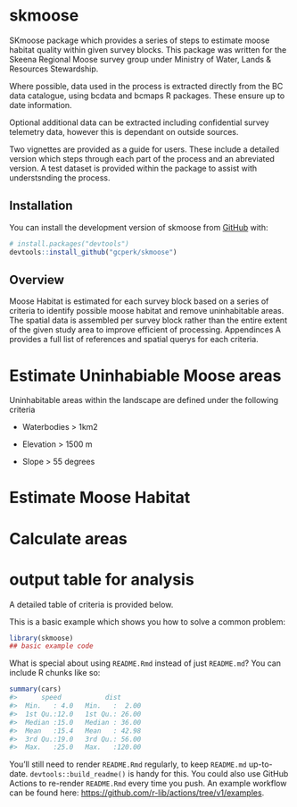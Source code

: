 
<!-- README.md is generated from README.Rmd. Please edit that file -->

# skmoose

<!-- badges: start -->
<!-- badges: end -->

SKmoose package which provides a series of steps to estimate moose
habitat quality within given survey blocks. This package was written for
the Skeena Regional Moose survey group under Ministry of Water, Lands &
Resources Stewardship.

Where possible, data used in the process is extracted directly from the
BC data catalogue, using bcdata and bcmaps R packages. These ensure up
to date information.

Optional additional data can be extracted including confidential survey
telemetry data, however this is dependant on outside sources.

Two vignettes are provided as a guide for users. These include a
detailed version which steps through each part of the process and an
abreviated version. A test dataset is provided within the package to
assist with understsnding the process.

## Installation

You can install the development version of skmoose from
[GitHub](https://github.com/) with:

``` r
# install.packages("devtools")
devtools::install_github("gcperk/skmoose")
```

## Overview

Moose Habitat is estimated for each survey block based on a series of
criteria to identify possible moose habitat and remove uninhabitable
areas. The spatial data is assembled per survey block rather than the
entire extent of the given study area to improve efficient of
processing. Appendinces A provides a full list of references and spatial
querys for each criteria.

# Estimate Uninhabiable Moose areas

Uninhabitable areas within the landscape are defined under the following
criteria

- Waterbodies \> 1km2

- Elevation \> 1500 m

- Slope \> 55 degrees

# Estimate Moose Habitat

# Calculate areas

# output table for analysis

A detailed table of criteria is provided below.

This is a basic example which shows you how to solve a common problem:

``` r
library(skmoose)
## basic example code
```

What is special about using `README.Rmd` instead of just `README.md`?
You can include R chunks like so:

``` r
summary(cars)
#>      speed           dist       
#>  Min.   : 4.0   Min.   :  2.00  
#>  1st Qu.:12.0   1st Qu.: 26.00  
#>  Median :15.0   Median : 36.00  
#>  Mean   :15.4   Mean   : 42.98  
#>  3rd Qu.:19.0   3rd Qu.: 56.00  
#>  Max.   :25.0   Max.   :120.00
```

You’ll still need to render `README.Rmd` regularly, to keep `README.md`
up-to-date. `devtools::build_readme()` is handy for this. You could also
use GitHub Actions to re-render `README.Rmd` every time you push. An
example workflow can be found here:
<https://github.com/r-lib/actions/tree/v1/examples>.
